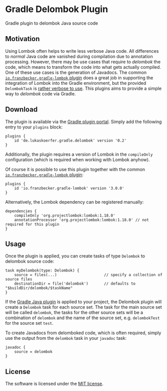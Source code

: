 # Gradle Delombok Plugin
Gradle plugin to delombok Java source code 

## Motivation
Using Lombok often helps to write less verbose Java code. All differences to *normal* Java code are vanished during compilation due to annotation processing. However, there may be use cases that require to *delombok* the code, which means to transform the code into what gets actually compiled. One of these use cases is the generation of Javadocs. The common [`io.franzbecker.gradle-lombok` plugin](https://github.com/franzbecker/gradle-lombok) does a great job in supporting the integration of Lombok into the Gradle environment, but the provided `DelombokTask` is [rather verbose to use](https://github.com/franzbecker/gradle-lombok/blob/master/examples/delombok-gradle-groovy/build.gradle). This plugins aims to provide a simple way to *delombok* code via Gradle.

## Download
The plugin is available via the [Gradle plugin portal](https://plugins.gradle.org/plugin/de.lukaskoerfer.gradle.delombok). Simply add the following entry to your `plugins` block:

    plugins {
        id 'de.lukaskoerfer.gradle.delombok' version '0.2'
    }
    
Additionally, the plugin requires a version of Lombok in the `compileOnly` configuration (which is required when working with Lombok anyhow). 

Of course it is possible to use this plugin together with the common [`io.franzbecker.gradle-lombok` plugin](https://github.com/franzbecker/gradle-lombok):

    plugins {
        id 'io.franzbecker.gradle-lombok' version '3.0.0'
    }

Alternatively, the Lombok dependency can be registered manually:

    dependencies {
        compileOnly 'org.projectlombok:lombok:1.18.0'
        annotationProcessor 'org.projectlombok:lombok:1.18.0' // not required for this plugin
    }

## Usage
Once the plugin is applied, you can create tasks of type `Delombok` to delombok source code:

    task myDelombok(type: Delombok) {
        source = files(...)                     // specify a collection of source files
        destinationDir = file('delombok')       // defaults to "$buildDir/delombok/$taskName"
    }

If the [Gradle Java plugin](https://docs.gradle.org/current/userguide/java_plugin.html) is applied to your project, the Delombok plugin will create a `Delombok` task for each source set. The task for the main source set will be called `delombok`, the tasks for the other source sets will be a combination of `delombok` and the name of the source set, e.g. `delombokTest` for the source set `test`.

To create Javadocs from delomboked code, which is often required, simply use the output from the `delombok` task in your `javadoc` task:

    javadoc {
        source = delombok
    }

## License
The software is licensed under the [MIT license](https://github.com/lukoerfer/gradle-delombok/blob/master/LICENSE).
